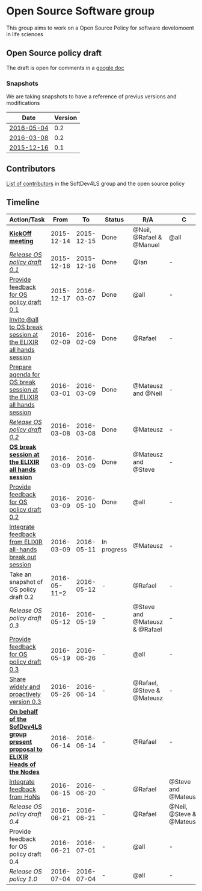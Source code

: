 # Open Source Software group
This group aims to work on a Open Source Policy for software develomoent in life sciences

## Open Source policy draft
The draft is open for comments in a [google doc](https://docs.google.com/document/d/1C8sWr-r9RJBO-RZaDtgjmlHLHCyTHxsBrD6I12vknQs/edit)

### Snapshots
We are taking snapshots to have a reference of previus versions and modifications

Date | Version 
--- | --- 
[2016-05-04](https://github.com/SoftDev4LS/open-source-software/blob/master/2016-05-04%20Open%20source%20policy%20draft%200.2.md) | 0.2
[2016-03-08](https://github.com/SoftDev4LS/open-source-software/blob/master/2016-03-08%20Open%20source%20policy%20draft%200.2.md) | 0.2
[2015-12-16](https://github.com/SoftDev4LS/open-source-software/blob/master/2015-12-16%20Open%20source%20policy%20draft%200.1.md) | 0.1


## Contributors
[List of contributors](https://docs.google.com/spreadsheets/d/1JyFX5q2CQU7gzTuXrHrxKWYthnE9YcNWmu-qtB-nNxc/edit?usp=sharing) in the SoftDev4LS group and the open source policy



## Timeline

Action/Task | From | To | Status | R/A | C | I
--- | --- | --- | --- | --- | --- | ---
[**KickOff meeting**](https://docs.google.com/document/d/1kYvzigGBLtQAx4Jc7E0nsFu1oiiiitRR3vdWu7vGo1k/edit?usp=sharing) | 2015-12-14 | 2015-12-15 | Done | @Neil, @Rafael & @Manuel | @all | -
[*Release OS policy draft 0.1*](https://github.com/SoftDev4LS/open-source-software/blob/master/2015-12-16%20Open%20source%20policy%20draft%200.1.md) | 2015-12-16 | 2015-12-16 | Done | @Ian | - | @all
[Provide feedback for OS policy draft 0.1](https://github.com/SoftDev4LS/open-source-software/issues/02) | 2015-12-17 | 2016-03-07 | Done | @all | - | -
[Invite @all to OS break session at the ELIXIR all hands session](https://github.com/SoftDev4LS/open-source-software/issues/06) | 2016-02-09 | 2016-02-09 | Done | @Rafael | - | @all
[Prepare agenda for OS break session at the ELIXIR all hands session](https://github.com/SoftDev4LS/open-source-software/issues/07) | 2016-03-01 | 2016-03-09 | Done | @Mateusz and @Neil | - | -
[*Release OS policy draft 0.2*](https://github.com/SoftDev4LS/open-source-software/blob/master/2016-03-08%20Open%20source%20policy%20draft%200.2.md) | 2016-03-08 | 2016-03-08 | Done | @Mateusz | - | @all
[**OS break session at the ELIXIR all hands session**](https://drive.google.com/folderview?id=0B7f0XeB0a0HlS0E5QnFyTHhJSWM&usp=sharing) | 2016-03-09 | 2016-03-09 | Done | @Mateusz and @Steve | - | @all
[Provide feedback for OS policy draft 0.2](https://github.com/SoftDev4LS/open-source-software/issues/4) | 2016-03-09 | 2016-05-10 | Done | @all | - | -
[Integrate feedback from ELIXIR all-hands break out session](https://github.com/SoftDev4LS/open-source-software/issues/08) | 2016-03-09 | 2016-05-11 | In progress | @Mateusz | - | -
Take an snapshot of OS policy draft 0.2 | 2016-05-11=2 | 2016-05-12 | - | @Rafael | - | -
*Release OS policy draft 0.3* | 2016-05-12 | 2016-05-19 | - | @Steve and @Mateusz & @Rafael | - | @all
[Provide feedback for OS policy draft 0.3](https://github.com/SoftDev4LS/open-source-software/issues/9) | 2016-05-19 | 2016-06-26 | - | @all | - | -
[Share widely and proactively version 0.3](https://github.com/SoftDev4LS/open-source-software/issues/03) | 2016-05-26 | 2016-06-14 | - | @Rafael, @Steve & @Mateusz  | - | @all
[**On behalf of the SofDev4LS group present proposal to ELIXIR Heads of the Nodes**](https://github.com/SoftDev4LS/open-source-software/issues/11) | 2016-06-14 | 2016-06-14| - | @Rafael | - | @all
[Integrate feedback from HoNs](https://github.com/SoftDev4LS/open-source-software/issues/10) | 2016-06-15  | 2016-06-20 | - | @Rafael | @Steve and @Mateusz | -
*Release OS policy draft 0.4* | 2016-06-21 | 2016-06-21 | - | @Rafael | @Neil, @Steve & @Mateusz  | @all
Provide feedback for OS policy draft 0.4 | 2016-06-21 | 2016-07-01 | - | @all | - | -
*Release OS policy 1.0* | 2016-07-04 | 2016-07-04 | - | @all | - | -
